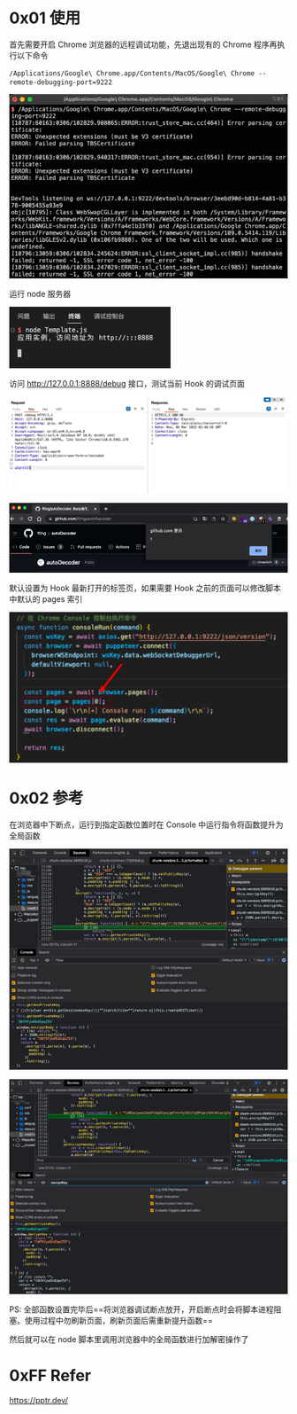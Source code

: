 # 0x01 使用

首先需要开启 Chrome 浏览器的远程调试功能，先退出现有的 Chrome 程序再执行以下命令

```
/Applications/Google\ Chrome.app/Contents/MacOS/Google\ Chrome --remote-debugging-port=9222
```

![1](chrome%20cdp%20%E5%8A%A0%E8%A7%A3%E5%AF%86.assets/1.png)

运行 node 服务器

![img](chrome%20cdp%20%E5%8A%A0%E8%A7%A3%E5%AF%86.assets/2.png)

访问 http://127.0.0.1:8888/debug 接口，测试当前 Hook 的调试页面

![3](chrome%20cdp%20%E5%8A%A0%E8%A7%A3%E5%AF%86.assets/3.png)

![image-20230813151751430](chrome%20cdp%20%E5%8A%A0%E8%A7%A3%E5%AF%86.assets/image-20230813151751430.png)

默认设置为 Hook 最新打开的标签页，如果需要 Hook 之前的页面可以修改脚本中默认的 pages 索引

![image-20230813150454109](chrome%20cdp%20%E5%8A%A0%E8%A7%A3%E5%AF%86.assets/image-20230813150454109.png)

# 0x02 参考

在浏览器中下断点，运行到指定函数位置时在 Console 中运行指令将函数提升为全局函数

![image-20230813150912861](chrome%20cdp%20%E5%8A%A0%E8%A7%A3%E5%AF%86.assets/image-20230813150912861.png)



![image-20230813150952394](chrome%20cdp%20%E5%8A%A0%E8%A7%A3%E5%AF%86.assets/image-20230813150952394.png)

PS: 全部函数设置完毕后==将浏览器调试断点放开，开启断点时会将脚本进程阻塞。使用过程中勿刷新页面，刷新页面后需重新提升函数==

然后就可以在 node 脚本里调用浏览器中的全局函数进行加解密操作了

# 0xFF Refer

https://pptr.dev/